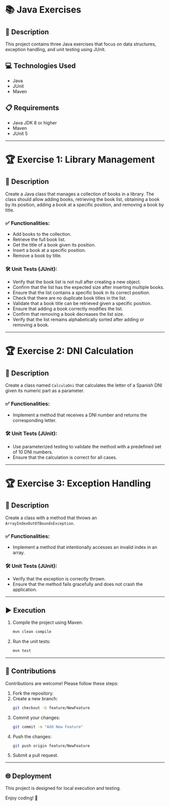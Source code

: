 # 📚 Java Exercises

## 📄 Description
This project contains three Java exercises that focus on data structures, exception handling, and unit testing using JUnit.

## 💻 Technologies Used
- Java
- JUnit
- Maven

## 📋 Requirements
- Java JDK 8 or higher
- Maven
- JUnit 5

---

# 🏆 Exercise 1: Library Management

## 📖 Description
Create a Java class that manages a collection of books in a library. The class should allow adding books, retrieving the book list, obtaining a book by its position, adding a book at a specific position, and removing a book by title.

### ✅ Functionalities:
- Add books to the collection.
- Retrieve the full book list.
- Get the title of a book given its position.
- Insert a book at a specific position.
- Remove a book by title.

### 🛠️ Unit Tests (JUnit):
- Verify that the book list is not null after creating a new object.
- Confirm that the list has the expected size after inserting multiple books.
- Ensure that the list contains a specific book in its correct position.
- Check that there are no duplicate book titles in the list.
- Validate that a book title can be retrieved given a specific position.
- Ensure that adding a book correctly modifies the list.
- Confirm that removing a book decreases the list size.
- Verify that the list remains alphabetically sorted after adding or removing a book.

---

# 🏆 Exercise 2: DNI Calculation

## 📖 Description
Create a class named `CalculoDni` that calculates the letter of a Spanish DNI given its numeric part as a parameter.

### ✅ Functionalities:
- Implement a method that receives a DNI number and returns the corresponding letter.

### 🛠️ Unit Tests (JUnit):
- Use parameterized testing to validate the method with a predefined set of 10 DNI numbers.
- Ensure that the calculation is correct for all cases.

---

# 🏆 Exercise 3: Exception Handling

## 📖 Description
Create a class with a method that throws an `ArrayIndexOutOfBoundsException`.

### ✅ Functionalities:
- Implement a method that intentionally accesses an invalid index in an array.

### 🛠️ Unit Tests (JUnit):
- Verify that the exception is correctly thrown.
- Ensure that the method fails gracefully and does not crash the application.

---

## ▶️ Execution
1. Compile the project using Maven:
   ```sh
   mvn clean compile
   ```
2. Run the unit tests:
   ```sh
   mvn test
   ```

---

## 🤝 Contributions
Contributions are welcome! Please follow these steps:
1. Fork the repository.
2. Create a new branch:
   ```sh
   git checkout -b feature/NewFeature
   ```
3. Commit your changes:
   ```sh
   git commit -m "Add New Feature"
   ```
4. Push the changes:
   ```sh
   git push origin feature/NewFeature
   ```
5. Submit a pull request.

---

## 🌐 Deployment
This project is designed for local execution and testing.

Enjoy coding! 🚀

